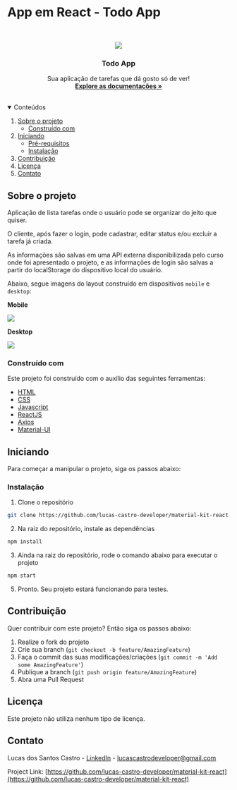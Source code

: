 # App em React - Todo App

<br />
<p align="center">
  <a href="#">
    <img src="images/#">
  </a>

  <h3 align="center">Todo App</h3>

  <p align="center">
    Sua aplicação de tarefas que dá gosto só de ver!
    <br />
    <a href="https://github.com/lucas-castro-developer/material-kit-react"><strong>Explore as documentações »</strong></a>
    <br />
    <br />
  </p>
</p>

<details open="open">
  <summary>Conteúdos</summary>
  <ol>
    <li>
      <a href="#sobre-o-projeto">Sobre o projeto</a>
      <ul>
        <li><a href="#construído-com">Construído com</a></li>
      </ul>
    </li>
    <li>
      <a href="#iniciando">Iniciando</a>
      <ul>
        <li><a href="#pré-requisitos">Pré-requisitos</a></li>
        <li><a href="#instalação">Instalação</a></li>
      </ul>
    </li>
    <li><a href="#Contribuição">Contribuição</a></li>
    <li><a href="#Licença">Licença</a></li>
    <li><a href="#Contato">Contato</a></li>
  </ol>
</details>

## Sobre o projeto

Aplicação de lista tarefas onde o usuário pode se organizar do jeito que quiser.

O cliente, após fazer o login, pode cadastrar, editar  status e/ou excluir a tarefa já criada.

As informações são salvas em uma API externa disponibilizada pelo curso onde foi apresentado o projeto, e as informações de login são salvas a partir do localStorage do dispositivo local do usuário.

Abaixo, segue imagens do layout construído em dispositivos  `mobile` e `desktop`:

**Mobile**

<img src="images/IMAGEM_APLICACAO_MOBILE">

**Desktop**

<img src="images/IMAGEM_APLICACAO_DESKTOP">

### Construído com

Este projeto foi construído com o auxílio das seguintes ferramentas:
* [HTML](https://developer.mozilla.org/pt-BR/docs/Web/HTML)
* [CSS](https://developer.mozilla.org/pt-BR/docs/Web/CSS)
* [Javascript](https://developer.mozilla.org/pt-BR/docs/Web/JavaScript)
* [ReactJS](https://pt-br.reactjs.org/)
* [Axios](https://github.com/axios/axios)
* [Material-UI](https://material-ui.com/pt/)

<!-- GETTING STARTED -->
## Iniciando

Para começar a manipular o projeto, siga os passos abaixo:

### Instalação

1. Clone o repositório
 ```sh
 git clone https://github.com/lucas-castro-developer/material-kit-react.git
 ```

2. Na raiz do repositório, instale as dependências
 ```sh
 npm install
 ```
 
3. Ainda na raiz do repositório, rode o comando abaixo para executar o projeto
 ```sh
 npm start
 ```

5. Pronto. Seu projeto estará funcionando para testes.

## Contribuição

Quer contribuir com este projeto? Então siga os passos abaixo:

1. Realize o fork do projeto
2. Crie sua branch (`git checkout -b feature/AmazingFeature`)
3. Faça o commit das suas modificações/criações (`git commit -m 'Add some AmazingFeature'`)
4. Publique a branch (`git push origin feature/AmazingFeature`)
5. Abra uma Pull Request

## Licença

Este projeto não utiliza nenhum tipo de licença.

## Contato

Lucas dos Santos Castro - [LinkedIn](https://www.linkedin.com/in/lucas-santos-castro-developer/) - lucascastrodeveloper@gmail.com

Project Link: [https://github.com/lucas-castro-developer/material-kit-react](https://github.com/lucas-castro-developer/material-kit-react)
